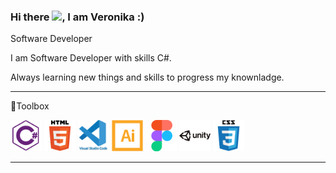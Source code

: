 ### Hi there <img src="https://raw.githubusercontent.com/MartinHeinz/MartinHeinz/master/wave.gif" width="30px">, I am Veronika :) 

Software Developer

I am Software Developer with skills C#.

Always learning new things and skills to progress my knownladge.

---
🎒Toolbox

<img src = "https://github.com/devicons/devicon/blob/master/icons/csharp/csharp-line.svg" alt="C# logo" width="50" height="50" /> <img src = "https://github.com/devicons/devicon/blob/master/icons/html5/html5-original-wordmark.svg"  alt="HTML logo" width="50" height="50" /> <img src = "https://github.com/devicons/devicon/blob/master/icons/vscode/vscode-original-wordmark.svg"  alt="VScode logo" width="50" height="50" /> <img src = "https://github.com/devicons/devicon/blob/master/icons/illustrator/illustrator-line.svg"  alt="Illustrator logo" width="50" height="50" /> <img src = "https://github.com/devicons/devicon/blob/master/icons/figma/figma-original.svg"  alt="Figma logo" width="50" height="50" />  <img src = "https://github.com/devicons/devicon/blob/master/icons/unity/unity-original-wordmark.svg"  alt="Unity logo" width="50" height="50" /> <img src ="https://github.com/devicons/devicon/blob/master/icons/css3/css3-original-wordmark.svg" alt="CSS logo" width="50" height="50" />

---
 <!--
**VeronikaSevcenko/VeronikaSevcenko** is a ✨ _special_ ✨ repository because its `README.md` (this file) appears on your GitHub profile.

Here are some ideas to get you started:

- 🔭 I’m currently working on ...
- 🌱 I’m currently learning ...
- 👯 I’m looking to collaborate on ...
- 🤔 I’m looking for help with ...
- 💬 Ask me about ...
- 📫 How to reach me: ...
- 😄 Pronouns: ...
- ⚡ Fun fact: ...
-->
